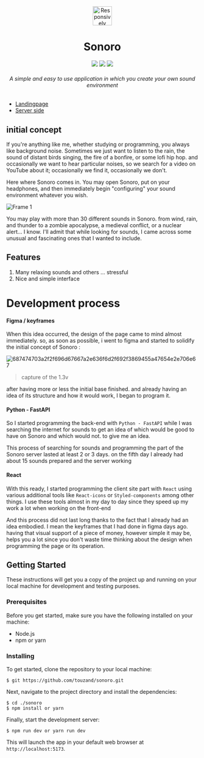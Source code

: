 <div align="center">
  <img src="https://github.com/touzand/sonoro/assets/91836977/4246c51b-964b-46a9-80ae-2e64619d524c" alt="Responsively Logo" width="50">
  <h1>Sonoro</h1>
   <img src="https://img.shields.io/badge/STATUS-COMPLETE-green">
   <img src="https://img.shields.io/badge/VERSION-2.2v-blue">
   <img src="https://img.shields.io/badge/REALEASE%20DATE-JANUARY-skyblue">


  <h6>A simple and easy to use application in which you create your own sound environment</h6>
</div>

- [Landingpage](http://github.com/touzand/sonoro-client.git)
- [Server side](http://github.com/touzand/sonoro-api.git)

## initial concept

If you're anything like me, whether studying or programming, you always like background noise. Sometimes we just want to listen to the rain, the sound of distant birds singing, the fire of a bonfire, or some lofi hip hop. and occasionally we want to hear particular noises, so we search for a video on YouTube about it; occasionally we find it, occasionally we don't.

Here where Sonoro comes in. You may open Sonoro, put on your headphones, and then immediately begin "configuring" your sound environment whatever you wish.

![Frame 1](https://github.com/touzand/sonoro/assets/91836977/768b371b-f055-49dc-a9a0-655d76fe397c)

You may play with more than 30 different sounds in Sonoro. from wind, rain, and thunder to a zombie apocalypse, a medieval conflict, or a nuclear alert... I know. I'll admit that while looking for sounds, I came across some unusual and fascinating ones that I wanted to include.

## Features
1. Many relaxing sounds and others ... stressful
2. Nice and simple interface

# Development process

#### Figma / keyframes

When this idea occurred, the design of the page came to mind almost immediately. so, as soon as possible, i went to figma and started to solidify the initial concept of Sonoro :

![687474703a2f2f696d67667a2e636f6d2f692f3869455a47654e2e706e67](https://github.com/touzand/sonoro/assets/91836977/c6aabbe1-2859-4d7c-9b2c-cdd4ab86bf59)
>capture of the 1.3v

after having more or less the initial base finished. and already having an idea of its structure and how it would work, I began to program it.

#### Python - FastAPI

So I started programming the back-end with `Python - FastAPI` while I was searching the internet for sounds to get an idea of which would be good to have on Sonoro and which would not. to give me an idea.

This process of searching for sounds and programming the part of the Sonoro server lasted at least 2 or 3 days. on the fifth day I already had about 15 sounds prepared and the server working

#### React

With this ready, I started programming the client site part with `React` using various additional tools like `React-icons` or `Styled-components` among other things. I use these tools almost in my day to day since they speed up my work a lot when working on the front-end

And this process did not last long thanks to the fact that I already had an idea embodied. I mean the keyframes that I had done in figma days ago. having that visual support of a piece of money, however simple it may be, helps you a lot since you don't waste time thinking about the design when programming the page or its operation.

## Getting Started

These instructions will get you a copy of the project up and running on your local machine for development and testing purposes.

### Prerequisites

Before you get started, make sure you have the following installed on your machine:

- Node.js
- npm or yarn

### Installing

To get started, clone the repository to your local machine:

```
$ git https://github.com/touzand/sonoro.git
```

Next, navigate to the project directory and install the dependencies:

```
$ cd ./sonoro
$ npm install or yarn
```

Finally, start the development server:

```
$ npm run dev or yarn run dev
```

This will launch the app in your default web browser at `http://localhost:5173`.
